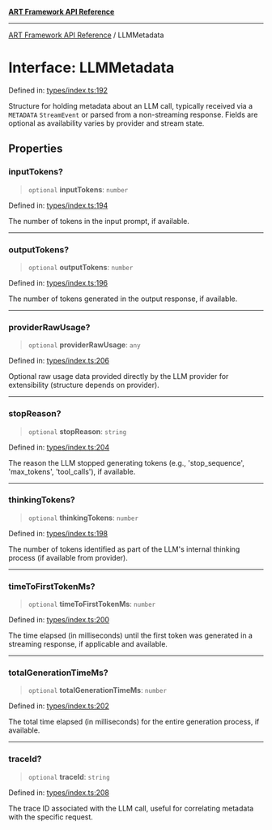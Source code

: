 [**ART Framework API Reference**](../README.md)

***

[ART Framework API Reference](../README.md) / LLMMetadata

# Interface: LLMMetadata

Defined in: [types/index.ts:192](https://github.com/hashangit/ART/blob/9aeffde50e4be3211a0a8aa9df0277bb227606b0/src/types/index.ts#L192)

Structure for holding metadata about an LLM call, typically received via a `METADATA` `StreamEvent`
or parsed from a non-streaming response. Fields are optional as availability varies by provider and stream state.

## Properties

### inputTokens?

> `optional` **inputTokens**: `number`

Defined in: [types/index.ts:194](https://github.com/hashangit/ART/blob/9aeffde50e4be3211a0a8aa9df0277bb227606b0/src/types/index.ts#L194)

The number of tokens in the input prompt, if available.

***

### outputTokens?

> `optional` **outputTokens**: `number`

Defined in: [types/index.ts:196](https://github.com/hashangit/ART/blob/9aeffde50e4be3211a0a8aa9df0277bb227606b0/src/types/index.ts#L196)

The number of tokens generated in the output response, if available.

***

### providerRawUsage?

> `optional` **providerRawUsage**: `any`

Defined in: [types/index.ts:206](https://github.com/hashangit/ART/blob/9aeffde50e4be3211a0a8aa9df0277bb227606b0/src/types/index.ts#L206)

Optional raw usage data provided directly by the LLM provider for extensibility (structure depends on provider).

***

### stopReason?

> `optional` **stopReason**: `string`

Defined in: [types/index.ts:204](https://github.com/hashangit/ART/blob/9aeffde50e4be3211a0a8aa9df0277bb227606b0/src/types/index.ts#L204)

The reason the LLM stopped generating tokens (e.g., 'stop_sequence', 'max_tokens', 'tool_calls'), if available.

***

### thinkingTokens?

> `optional` **thinkingTokens**: `number`

Defined in: [types/index.ts:198](https://github.com/hashangit/ART/blob/9aeffde50e4be3211a0a8aa9df0277bb227606b0/src/types/index.ts#L198)

The number of tokens identified as part of the LLM's internal thinking process (if available from provider).

***

### timeToFirstTokenMs?

> `optional` **timeToFirstTokenMs**: `number`

Defined in: [types/index.ts:200](https://github.com/hashangit/ART/blob/9aeffde50e4be3211a0a8aa9df0277bb227606b0/src/types/index.ts#L200)

The time elapsed (in milliseconds) until the first token was generated in a streaming response, if applicable and available.

***

### totalGenerationTimeMs?

> `optional` **totalGenerationTimeMs**: `number`

Defined in: [types/index.ts:202](https://github.com/hashangit/ART/blob/9aeffde50e4be3211a0a8aa9df0277bb227606b0/src/types/index.ts#L202)

The total time elapsed (in milliseconds) for the entire generation process, if available.

***

### traceId?

> `optional` **traceId**: `string`

Defined in: [types/index.ts:208](https://github.com/hashangit/ART/blob/9aeffde50e4be3211a0a8aa9df0277bb227606b0/src/types/index.ts#L208)

The trace ID associated with the LLM call, useful for correlating metadata with the specific request.
